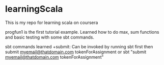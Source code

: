 # learningScala


This is my repo for learning scala on coursera

progfun1 is the first tutorial example.
	Learned how to do max, sum functions and basic testing with some sbt commands.

sbt commands learned 
	+submit: Can be invoked by running sbt first then submit myemail@thatdomain.com tokenForAssignment or sbt "submit myemail@thatdomain.com tokenForAssignment"